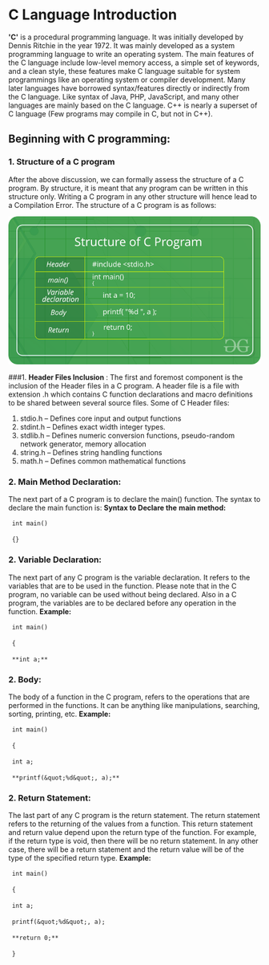 # __**C Language Introduction**__

__'C'__ is a procedural programming language. It was initially developed by Dennis Ritchie in the year 1972. It was mainly developed as a system programming language to write an operating system. The main features of the C language include low-level memory access, a simple set of keywords, and a clean style, these features make C language suitable for system programmings like an operating system or compiler development.
 Many later languages have borrowed syntax/features directly or indirectly from the C language. Like syntax of Java, PHP, JavaScript, and many other languages are mainly based on the C language. C++ is nearly a superset of C language (Few programs may compile in C, but not in C++).
## **Beginning with C programming:**


### 1. **Structure of a C program**
 After the above discussion, we can formally assess the structure of a C program. By structure, it is meant that any program can be written in this structure only. Writing a C program in any other structure will hence lead to a Compilation Error.
 The structure of a C program is as follows:


![](c_structure.png)


  ###1. **Header Files Inclusion** : 
  The first and foremost component is the inclusion of the Header files in a C program.
 A header file is a file with extension .h which contains C function declarations and macro definitions to be shared between several source files.
 Some of C Header files:
  1.  stdio.h – Defines core input and output functions
  2.  stdint.h – Defines exact width integer types.
  3.  stdlib.h – Defines numeric conversion functions, pseudo-random network generator, memory allocation
  4.  string.h – Defines string handling functions
  5.  math.h – Defines common mathematical functions

 ### 2. **Main Method Declaration:** 
  The next part of a C program is to declare the main() function. The syntax to declare the main function is:
**Syntax to Declare the**   **main method:**


     int main()

     {}

### 2. **Variable Declaration:**  
The next part of any C program is the variable declaration. It refers to the variables that are to be used in the function. Please note that in the C program, no variable can be used without being declared. Also in a C program, the variables are to be declared before any operation in the function.
**Example:**


     int main()

     {

     **int a;**



### 2. **Body:** 
The body of a function in the C program, refers to the operations that are performed in the functions. It can be anything like manipulations, searching, sorting, printing, etc.
**Example:**


     int main()

     {

     int a;

     **printf(&quot;%d&quot;, a);**



### 2. **Return Statement:**  
The last part of any C program is the return statement. The return statement refers to the returning of the values from a function. This return statement and return value depend upon the return type of the function. For example, if the return type is void, then there will be no return statement. In any other case, there will be a return statement and the return value will be of the type of the specified return type.
**Example:**


     int main()

     {

     int a;

     printf(&quot;%d&quot;, a);

     **return 0;**

     }
